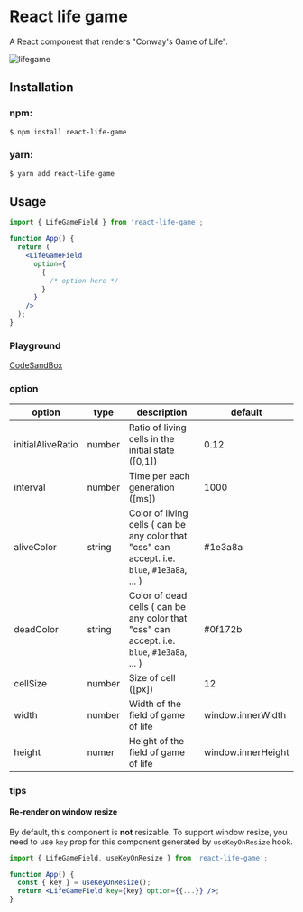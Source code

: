 # React life game

A React component that renders "Conway's Game of Life".

![lifegame](https://user-images.githubusercontent.com/38521709/151740215-103ad0cf-15e5-4cf3-9e7d-67c136d67672.gif)

## Installation

### npm:

```bash
$ npm install react-life-game
```

### yarn:

```bash
$ yarn add react-life-game
```

## Usage

```jsx
import { LifeGameField } from 'react-life-game';

function App() {
  return (
    <LifeGameField
      option={
        {
          /* option here */
        }
      }
    />
  );
}
```

### Playground

[CodeSandBox](https://codesandbox.io/s/react-life-game-57q0d?file=/src/App.tsx)

### option

| option            | type   | description                                                                                   | default            |
| ----------------- | ------ | --------------------------------------------------------------------------------------------- | ------------------ |
| initialAliveRatio | number | Ratio of living cells in the initial state ([0,1])                                            | 0.12               |
| interval          | number | Time per each generation ([ms])                                                               | 1000               |
| aliveColor        | string | Color of living cells ( can be any color that "css" can accept. i.e. `blue`, `#1e3a8a`, ... ) | #1e3a8a            |
| deadColor         | string | Color of dead cells ( can be any color that "css" can accept. i.e. `blue`, `#1e3a8a`, ... )   | #0f172b            |
| cellSize          | number | Size of cell ([px])                                                                           | 12                 |
| width             | number | Width of the field of game of life                                                            | window.innerWidth  |
| height            | numer  | Height of the field of game of life                                                           | window.innerHeight |

### tips

#### Re-render on window resize

By default, this component is **not** resizable.
To support window resize, you need to use `key` prop for this component generated by `useKeyOnResize` hook.

```jsx
import { LifeGameField, useKeyOnResize } from 'react-life-game';

function App() {
  const { key } = useKeyOnResize();
  return <LifeGameField key={key} option={{...}} />;
}
```
